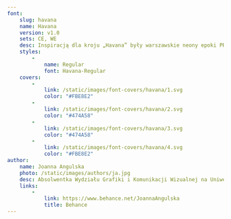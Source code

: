 ```yaml
---
font:
    slug: havana
    name: Havana
    version: v1.0
    sets: CE, WE
    desc: Inspiracją dla kroju „Havana” były warszawskie neony epoki PRL-u. Projekt zwiera w sobie finezyjność, dbałość o szczegóły i spójność formy, jaką charakteryzowały projekty literniczne tamtego czasu. Poszczególne kształty liter zaczerpnięte są bezpośrednio z neonów, tak jak „K” i „m” z neonu „Kosmetyki” czy litera „t” z neonu „Mister”. Nazwa kroju pochodzi od nazwy nieistniejącej kawiarni „Havana” przy ul. Słowackiego.
    styles:
        -
            name: Regular
            font: Havana-Regular
    covers:
        -
            link: /static/images/font-covers/havana/1.svg
            color: "#FBE8E2"
        -
            link: /static/images/font-covers/havana/2.svg
            color: "#474A58"
        -
            link: /static/images/font-covers/havana/3.svg
            color: "#474A58"
        -
            link: /static/images/font-covers/havana/4.svg
            color: "#FBE8E2"
author:
    name: Joanna Angulska
    photo: /static/images/authors/ja.jpg
    desc: Absolwentka Wydziału Grafiki i Komunikacji Wizualnej na Uniwersytecie Artystycznym w Poznaniu. Zajmuję się projektowaniem logotypów, składem tekstu i szeroko pojętym brandingiem. Uczestniczka i wykładowczymi konferencji „Plaster” w Toruniu oraz „Typolub” w Lublinie.
    links:
        -
            link: https://www.behance.net/JoannaAngulska
            title: Behance
---
```

